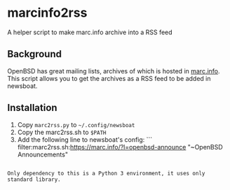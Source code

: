 # marcinfo2rss
A helper script to make marc.info archive into a RSS feed

## Background

OpenBSD has great mailing lists, archives of which is hosted in [marc.info](https://marc.info).
This script allows you to get the archives as a RSS feed to be added in newsboat.

## Installation

1. Copy `marc2rss.py` to `~/.config/newsboat`
1. Copy the marc2rss.sh to `$PATH`
2. Add the following line to newsboat's config: ```
filter:marc2rss.sh:https://marc.info/?l=openbsd-announce "~OpenBSD Announcements"
```

Only dependency to this is a Python 3 environment, it uses only standard library.
